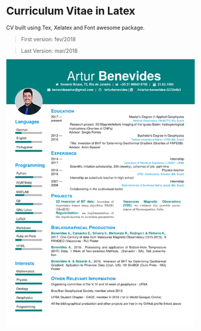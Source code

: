 # Curriculum Vitae in Latex

CV built using Tex, Xelatex and Font awesome package.

> First version: fev/2018

> Last Version: mar/2018

<img src='https://github.com/arturbenevides/cv/blob/master/canvas.png' width=1000> 
